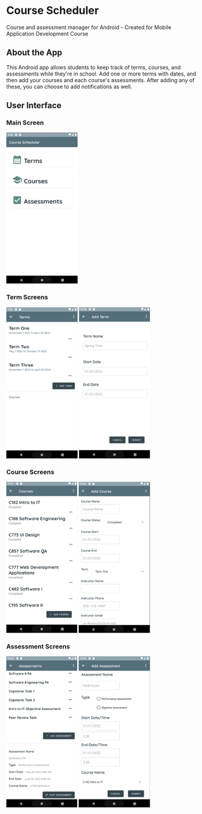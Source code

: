 

# Course Scheduler
Course and assessment manager for Android - Created for Mobile Application Development Course

## About the App
This Android app allows students to keep track of terms, courses, and assessments while they're in school. Add one or more terms with dates, and then add your courses and each course's assessments. After adding any of these, you can choose to add notifications as well. 

## User Interface

### Main Screen
<img src='screenshots/main.png' alt='App main screen with links to terms, courses, and assessments' height='400' />

### Term Screens
<div>
<img src='screenshots/terms.png' alt='List of terms' height='400' />
<img src='screenshots/addterm.png' alt='Form to add new term' height='400' />
</div>

### Course Screens
<div>
<img src='screenshots/courses.png' alt='List of courses' height='400' />
<img src='screenshots/addcourse.png' alt='Form to add new course' height='400' />
</div>

### Assessment Screens
<div>
<img src='screenshots/assessments.png' alt='List of assessments' height='400' />
<img src='screenshots/addassessment.png' alt='Form to add new assessment' height='400' />
</div>

